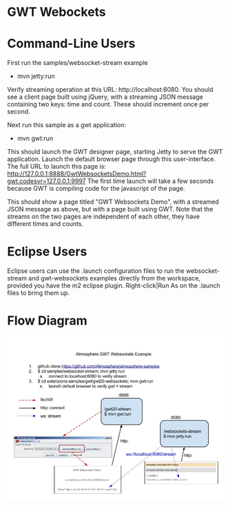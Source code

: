 GWT Webockets
=============

Command-Line Users
==================
First run the samples/websocket-stream example
- mvn jetty:run

Verify streaming operation at this URL: http://localhost:8080. You should see a client page built using jQuery, with a streaming JSON 
message containing two keys: time and count.  These should increment once per second.

Next run this sample as a gwt application:
- mvn gwt:run

This should launch the GWT designer page, starting Jetty to serve the GWT application.  Launch the default browser page through this
user-interface.  The full URL to launch this page is: http://127.0.0.1:8888/GwtWebsocketsDemo.html?gwt.codesvr=127.0.0.1:9997
The first time launch will take a few seconds because GWT is compiling code for the javascript of the
page.

This should show a page titled "GWT Websockets Demo", with a streamed JSON message as above, but with a page built using GWT.
Note that the streams on the two pages are independent of each other, they have different times and counts.

Eclipse Users
=============
Eclipse users can use the .launch configuration files to run the websocket-stream and gwt-websockets
examples directly from the workspace, provided you have the m2 eclipse plugin. Right-click|Run As on the 
.launch files to bring them up.

Flow Diagram
============
![Alt example flow](atmosphere%20gwt%2Bwebsockets.jpg?raw=true "Example Flow")

